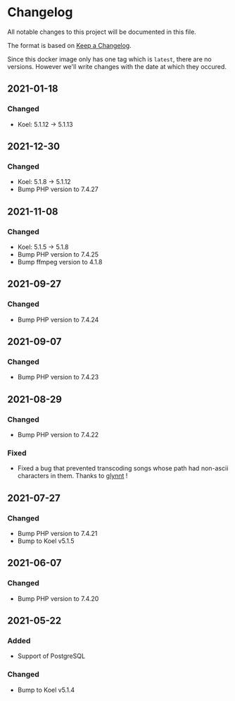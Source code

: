 # Changelog
All notable changes to this project will be documented in this file.

The format is based on [Keep a Changelog](https://keepachangelog.com/en/1.1.0/).

Since this docker image only has one tag which is `latest`, there are no versions. However we'll write changes with the date at which they occured.

## 2021-01-18
### Changed
- Koel: 5.1.12 -> 5.1.13

## 2021-12-30
### Changed
- Koel: 5.1.8 -> 5.1.12
- Bump PHP version to 7.4.27

## 2021-11-08
### Changed
- Koel: 5.1.5 -> 5.1.8
- Bump PHP version to 7.4.25
- Bump ffmpeg version to 4.1.8

## 2021-09-27
### Changed
- Bump PHP version to 7.4.24

## 2021-09-07
### Changed
- Bump PHP version to 7.4.23

## 2021-08-29
### Changed
- Bump PHP version to 7.4.22

### Fixed
- Fixed a bug that prevented transcoding songs whose path had non-ascii characters in them. Thanks to [glynnt](https://github.com/glynnt) !

## 2021-07-27
### Changed
- Bump PHP version to 7.4.21
- Bump to Koel v5.1.5

## 2021-06-07
### Changed
- Bump PHP version to 7.4.20

## 2021-05-22
### Added
- Support of PostgreSQL

### Changed
- Bump to Koel v5.1.4
